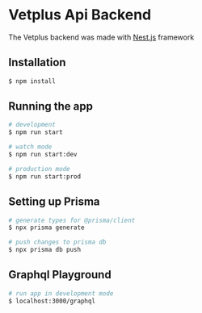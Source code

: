 # Vetplus Api Backend

The Vetplus backend was made with [Nest.js](https://github.com/nestjs/nest) framework

## Installation

```bash
$ npm install
```

## Running the app

```bash
# development
$ npm run start

# watch mode
$ npm run start:dev

# production mode
$ npm run start:prod
```

## Setting up Prisma

```bash
# generate types for @prisma/client
$ npx prisma generate

# push changes to prisma db
$ npx prisma db push
```

## Graphql Playground

```bash
# run app in development mode
$ localhost:3000/graphql
```